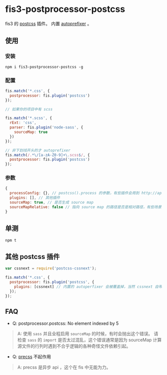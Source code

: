 fis3-postprocessor-postcss
==========================

fis3 的 [postcss](https://github.com/postcss/postcss) 插件。
内置 [autoprefixer](https://github.com/postcss/autoprefixer) 。

## 使用
### 安装

```
npm i fis3-postprocessor-postcss -g
```

### 配置
```js
fis.match('*.css', {
  postprocessor: fis.plugin('postcss')
});

// 如果你的项目中有 scss

fis.match('*.scss', {
  rExt: 'css',
  parser: fis.plugin('node-sass', {
    sourceMap: true
  })
});

// 非下划线开头的才 autoprefixer
fis.match(/.*\/[a-zA-Z0-9]+\.scss$/, {
  postprocessor: fis.plugin('postcss')
});
```

### 参数
```js
{
  processConfig: {}, // postcss().process 的参数，有些插件会用到 http://api.postcss.org/Processor.html#process)
  plugins: [], // 其他插件
  sourceMap: true, // 是否生成 source map
  sourceMapRelative: false // 指向 source map 的路径是否是相对路径，有些场景很有用
}
```

## 单测
```
npm t
```

## 其他 postcss 插件

```js
var cssnext = require('postcss-cssnext');

fis.match('*.css', {
  postprocessor: fis.plugin('postcss', {
    plugins: [cssnext] // 内置的 autoperfixer 会被覆盖掉，当然 cssnext 自带 autoprefixer
  });
});
```

## FAQ
* Q: postprocessor.postcss: No element indexed by 5
>A: 使用 `sass` 并且全程启用 `sourceMap` 的时候，有时会抛出这个错误。
>请检查 `sass` 的 `import` 是否太过混乱，这个错误通常是因为 sourceMap 计算源文件的行列时遇到不合乎逻辑的各种奇怪文件依赖引起。

* Q: [precss](https://github.com/jonathantneal/precss) 不起作用

>A: precss 是异步 api ，这个在 fis 中无能为力。
